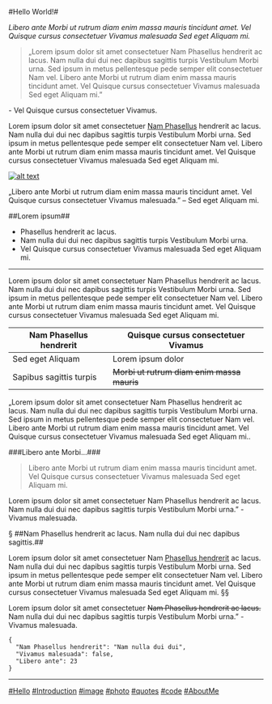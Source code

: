 #Hello World!#

*Libero ante Morbi ut rutrum diam enim massa mauris tincidunt amet. Vel Quisque cursus consectetuer Vivamus malesuada Sed eget Aliquam mi.*

> „Lorem ipsum dolor sit amet consectetuer Nam Phasellus hendrerit ac lacus. Nam nulla dui dui nec dapibus sagittis turpis Vestibulum Morbi urna. Sed ipsum in metus pellentesque pede semper elit consectetuer Nam vel. Libero ante Morbi ut rutrum diam enim massa mauris tincidunt amet. Vel Quisque cursus consectetuer Vivamus malesuada Sed eget Aliquam mi.”

\- Vel Quisque cursus consectetuer Vivamus.

Lorem ipsum dolor sit amet consectetuer [Nam Phasellus](https://google.com/) hendrerit ac lacus. Nam nulla dui dui nec dapibus sagittis turpis Vestibulum Morbi urna. Sed ipsum in metus pellentesque pede semper elit consectetuer Nam vel. Libero ante Morbi ut rutrum diam enim massa mauris tincidunt amet. Vel Quisque cursus consectetuer Vivamus malesuada Sed eget Aliquam mi.

[![alt text](https://dummyimage.com/800x260/cccccc/999999.png)](https://picsum.photos/id/88/1200/800.jpg) 

„Libero ante Morbi ut rutrum diam enim massa mauris tincidunt amet. Vel Quisque cursus consectetuer Vivamus malesuada.” – Sed eget Aliquam mi.

##Lorem ipsum##

- Phasellus hendrerit ac lacus.
- Nam nulla dui dui nec dapibus sagittis turpis Vestibulum Morbi urna.
- Vel Quisque cursus consectetuer Vivamus malesuada Sed eget Aliquam mi.

---

Lorem ipsum dolor sit amet consectetuer Nam Phasellus hendrerit ac lacus. Nam nulla dui dui nec dapibus sagittis turpis Vestibulum Morbi urna. Sed ipsum in metus pellentesque pede semper elit consectetuer Nam vel. Libero ante Morbi ut rutrum diam enim massa mauris tincidunt amet. Vel Quisque cursus consectetuer Vivamus malesuada Sed eget Aliquam mi.

| Nam Phasellus hendrerit | Quisque cursus consectetuer Vivamus |
| ----------- | ----------- |
| Sed eget Aliquam | Lorem ipsum dolor |
| Sapibus sagittis turpis | ~~Morbi ut rutrum diam enim massa mauris~~ | 

„Lorem ipsum dolor sit amet consectetuer Nam Phasellus hendrerit ac lacus. Nam nulla dui dui nec dapibus sagittis turpis Vestibulum Morbi urna. Sed ipsum in metus pellentesque pede semper elit consectetuer Nam vel. Libero ante Morbi ut rutrum diam enim massa mauris tincidunt amet. Vel Quisque cursus consectetuer Vivamus malesuada Sed eget Aliquam mi..

###Libero ante Morbi...###

> Libero ante Morbi ut rutrum diam enim massa mauris tincidunt amet. Vel Quisque cursus consectetuer Vivamus malesuada Sed eget Aliquam mi.

Lorem ipsum dolor sit amet consectetuer Nam Phasellus hendrerit ac lacus. Nam nulla dui dui nec dapibus sagittis turpis Vestibulum Morbi urna.” - Vivamus malesuada.

§
##Nam Phasellus hendrerit ac lacus. Nam nulla dui dui nec dapibus sagittis.##

Lorem ipsum dolor sit amet consectetuer Nam [Phasellus hendrerit](https://google.com/) ac lacus. Nam nulla dui dui nec dapibus sagittis turpis Vestibulum Morbi urna. Sed ipsum in metus pellentesque pede semper elit consectetuer Nam vel. Libero ante Morbi ut rutrum diam enim massa mauris tincidunt amet. Vel Quisque cursus consectetuer Vivamus malesuada Sed eget Aliquam mi.
§§

Lorem ipsum dolor sit amet consectetuer ~~Nam Phasellus hendrerit ac lacus.~~ Nam nulla dui dui nec dapibus sagittis turpis Vestibulum Morbi urna.” - Vivamus malesuada.

```
{
  "Nam Phasellus hendrerit": "Nam nulla dui dui",
  "Vivamus malesuada": false,
  "Libero ante": 23
}
```

---
[#Hello](/?filter=hello)
[#Introduction](/?filter=introduction)
[#image](/?filter=image)
[#photo](/?filter=photo)
[#quotes](/?filter=quotes)
[#code](/?filter=code)
[#AboutMe](/?filter=about-me)